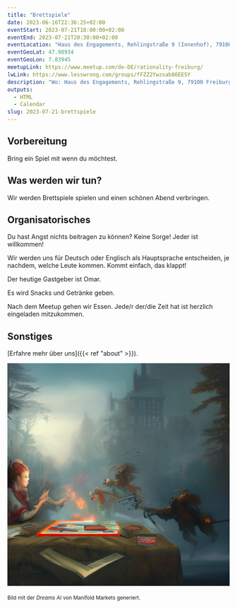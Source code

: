 ```yaml
---
title: "Brettspiele"
date: 2023-06-16T22:36:25+02:00
eventStart: 2023-07-21T18:00:00+02:00
eventEnd: 2023-07-21T20:30:00+02:00
eventLocation: "Haus des Engagements, Rehlingstraße 9 (Innenhof), 79100 Freiburg"
eventGeoLat: 47.98934
eventGeoLon: 7.83945
meetupLink: https://www.meetup.com/de-DE/rationality-freiburg/
lwLink: https://www.lesswrong.com/groups/fFZZ2Ywzsab86EESY
description: "Wo: Haus des Engagements, Rehlingstraße 9, 79100 Freiburg. Wann: Freitag, 21. Juli 2023 um 18:00 Uhr MESZ."
outputs:
  - HTML
  - Calendar
slug: 2023-07-21-brettspiele
---
```


## Vorbereitung

Bring ein Spiel mit wenn du möchtest.


## Was werden wir tun?

Wir werden Brettspiele spielen und einen schönen Abend verbringen.


## Organisatorisches

Du hast Angst nichts beitragen zu können? Keine Sorge! Jeder ist willkommen!

Wir werden uns für Deutsch oder Englisch als Hauptsprache entscheiden, je
nachdem, welche Leute kommen. Kommt einfach, das klappt!

Der heutige Gastgeber ist Omar.

Es wird Snacks und Getränke geben.

Nach dem Meetup gehen wir Essen. Jede/r der/die Zeit hat ist herzlich
eingeladen mitzukommen.


## Sonstiges

[Erfahre mehr über uns]({{< ref "about" >}}).

![Brettspiele](cover.png "Brettspiele")

<small>Bild mit der _Dreams AI_ von Manifold Markets generiert.</small>
